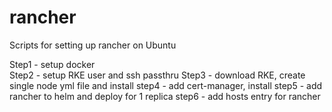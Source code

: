 # rancher
Scripts for setting up rancher on Ubuntu

Step1 - setup docker<br>
Step2 - setup RKE user and ssh passthru
Step3 - download RKE, create single node yml file and install
step4 - add cert-manager, install
step5 - add rancher to helm and deploy for 1 replica
step6 - add hosts entry for rancher

